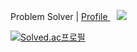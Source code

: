 Problem Solver | <a href="https://disco-colony-7af.notion.site/SeongHyeon-Cho-b1c02a22e08146828bd7f7f352eaac0a"> Profile </a>
<a href="https://www.instagram.com/study_willki/">
    <img 
        src="http://img.shields.io/badge/222222?style=flat&logo=Instagram&link=https://www.instagram.com/study_willki/"
        style="height : auto; margin-left : 10px; margin-right : 10px;"/>
</a>

[![Solved.ac프로필](http://mazassumnida.wtf/api/v2/generate_badge?boj=st42597)](https://solved.ac/st42597)
